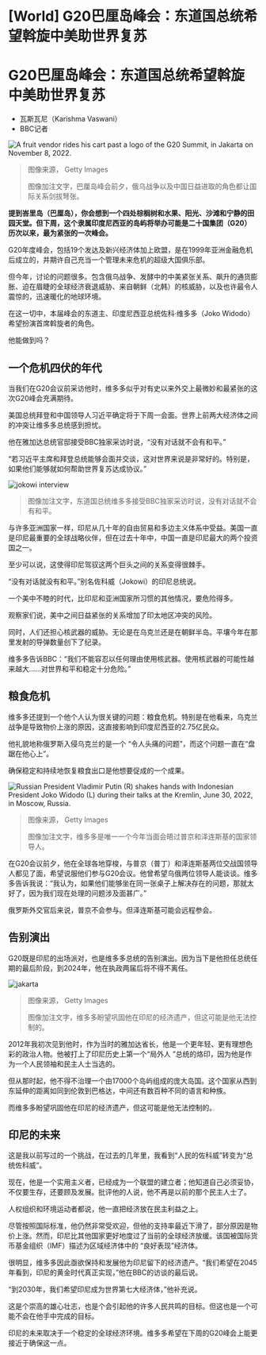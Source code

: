 # [World] G20巴厘岛峰会：东道国总统希望斡旋中美助世界复苏

#  G20巴厘岛峰会：东道国总统希望斡旋中美助世界复苏

  * 瓦斯瓦尼（Karishma Vaswani） 
  * BBC记者 


![A fruit vendor rides his cart past a logo of the G20 Summit, in Jakarta on November 8, 2022.](_127576792_gettyimages-1244603480.jpg)

> 图像来源，  Getty Images
>
> 图像加注文字，巴厘岛峰会前夕，俄乌战争以及中国日益进取的角色都让国际关系剑拔弩张。

**提到峇里岛（巴厘岛），你会想到一个四处棕榈树和水果、阳光、沙滩和宁静的田园天堂。但下周，这个隶属印度尼西亚的岛屿将举办可能是二十国集团（G20）历次以来，最为紧张的一次峰会。**

G20年度峰会，包括19个发达及新兴经济体加上欧盟，是在1999年亚洲金融危机后成立的，并期许自己充当一个管理未来危机的超级大国俱乐部。

但今年，讨论的问题很多。包含俄乌战争、发酵中的中美紧张关系、飙升的通货膨胀、迫在眉睫的全球经济衰退威胁、来自朝鲜（北韩）的核威胁，以及也许最令人震惊的，迅速暖化的地球环境。

在这一切中，本届峰会的东道主、印度尼西亚总统佐科·维多多（Joko Widodo）希望扮演首席斡旋者的角色。

他能做到吗？

##  一个危机四伏的年代

当我们在G20会议前采访他时，维多多似乎对有史以来外交上最微妙和最紧张的这次G20峰会充满期待。


美国总统拜登和中国领导人习近平确定将于下周一会面。世界上前两大经济体之间的冲突让维多多总统感到担忧。

他在雅加达总统官邸接受BBC独家采访时说，“没有对话就不会有和平。”

“若习近平主席和拜登总统能够会面并交谈，这对世界来说是非常好的。特别是，如果他们能够就如何帮助世界复苏达成协议。”

![jokowi interview](_127600789_mediaitem127600788.jpg)

> 图像加注文字，东道国总统维多多接受BBC独家采访时说，没有对话就不会有和平。

与许多亚洲国家一样，印尼从几十年的自由贸易和多边主义体系中受益。美国一直是印尼最重要的全球战略伙伴，但在过去十年中，中国一直是印尼最大的两个投资国之一。

至少可以说，这使得印尼驾驭这两个巨头之间的关系变得很棘手。

“没有对话就没有和平。”别名佐科威（Jokowi）的印尼总统说。

一个美中不睦的时代，比印尼和亚洲国家所习惯的其他情况，要危险得多。

观察家们说，美中之间日益紧张的关系增加了印太地区冲突的风险。

同时，人们还担心核武器的威胁。无论是在乌克兰还是在朝鲜半岛。平壤今年在那里发射的导弹数量创下了纪录。

维多多告诉BBC：“我们不能容忍以任何理由使用核武器。使用核武器的可能性越来越大......对世界和平和稳定十分危险。”

##  粮食危机

维多多还提到一个他个人认为很关键的问题：粮食危机。特别是在他看来，乌克兰战争是导致物价上涨的原因，这直接影响到印度尼西亚的2.75亿民众。

他礼貌地称俄罗斯入侵乌克兰的是一个 “令人头痛的问题”，而这个问题一直在“盘踞在他心上”。

确保稳定和持续地恢复粮食出口是他想要促成的一个成果。

![Russian President Vladimir Putin \(R\) shakes hands with Indonesian President Joko Widodo \(L\) during their talks at the Kremlin, June 30, 2022, in Moscow, Russia.](_127576795_gettyimages-1241627453.jpg)

> 图像来源，  Getty Images
>
> 图像加注文字，维多多是唯一一个今年当面会晤过普京和泽连斯基的国家领导人。

在G20会议前夕，他在全球各地穿梭，与普京（普丁）和泽连斯基两位交战国领导人都见了面，希望说服他们参与G20会议。他曾希望乌俄两位领导人能谈谈。维多多告诉我说：“我认为，如果他们能够坐在同一张桌子上解决存在的问题，那就太好了，因为我们现在处理的问题涉及面甚广。”

俄罗斯外交官后来说，普京不会参与。但泽连斯基可能会远程参会。

##  告别演出

G20既是印尼的出场派对，也是维多多总统的告别演出。因为当下是他担任总统任期的最后阶段，到2024年，他在执政两届后将不得不离任。

![jakarta](_127600793_gettyimages-1244655734.jpg)

> 图像来源，  Getty Images
>
> 图像加注文字，维多多盼望巩固他在印尼的经济遗产，但这可能是他无法控制的。

2012年我初次见到他时，作为当时的雅加达省长，他是一个更年轻、更有理想色彩的政治人物。他被打上了印尼历史上第一个“局外人 ”总统的烙印，因为他是作为一个人民领袖和民主人士当选的。

但从那时起，他不得不治理一个由17000个岛屿组成的庞大岛国。这个国家从西到东延伸的距离如同到伦敦到巴格达，中间还有数百种不同的语言和种族。

而维多多盼望巩固他在印尼的经济遗产，但这可能是他无法控制的。

##  印尼的未来

这是我以前写过的一个挑战，在过去的几年里，我看到“人民的佐科威”转变为“总统佐科威”。

现在，他是一个实用主义者，已经成为一个联盟的建立者；他知道自己必须妥协，不仅要生存，还要顾及发展。批评他的人说，他不再是以前的那个民主人士了。

人权组织和环境运动者都说，他一直把经济放在民主利益之上。

尽管按照国际标准，他仍然非常受欢迎，但他的支持率最近下滑了，部分原因是物价上涨。然而，印尼比其他国家更好地度过了当前的全球经济放缓。该国被国际货币基金组织（IMF）描述为区域经济体中的 “良好表现”经济体。

很明显，维多多因此亟欲保持和发展他为印尼留下的经济遗产。“我们希望在2045年看到，印尼的黄金时代真正实现，”他在BBC的访谈的最后说。

“到2030年，我们希望印尼成为世界第七大经济体，”他补充说。

这是个崇高的雄心壮志，也是个会引起他的许多人民共鸣的目标。但这也是一个可能不会在他手中完成的目标。

印尼的未来取决于一个稳定的全球经济环境。维多多希望在下周的G20峰会上能更接近于确保这一点。


